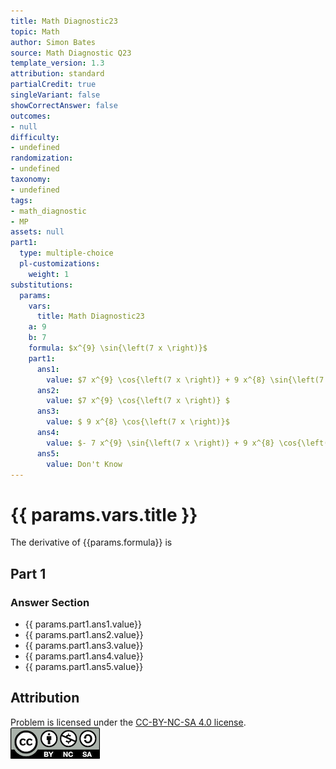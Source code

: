```yaml
---
title: Math Diagnostic23
topic: Math
author: Simon Bates
source: Math Diagnostic Q23
template_version: 1.3
attribution: standard
partialCredit: true
singleVariant: false
showCorrectAnswer: false
outcomes:
- null
difficulty:
- undefined
randomization:
- undefined
taxonomy:
- undefined
tags:
- math_diagnostic
- MP
assets: null
part1:
  type: multiple-choice
  pl-customizations:
    weight: 1
substitutions:
  params:
    vars:
      title: Math Diagnostic23
    a: 9
    b: 7
    formula: $x^{9} \sin{\left(7 x \right)}$
    part1:
      ans1:
        value: $7 x^{9} \cos{\left(7 x \right)} + 9 x^{8} \sin{\left(7 x \right)}$
      ans2:
        value: $7 x^{9} \cos{\left(7 x \right)} $
      ans3:
        value: $ 9 x^{8} \cos{\left(7 x \right)}$
      ans4:
        value: $- 7 x^{9} \sin{\left(7 x \right)} + 9 x^{8} \cos{\left(7 x \right)}$
      ans5:
        value: Don't Know
---
```

# {{ params.vars.title }}
The derivative of {{params.formula}} is

## Part 1

### Answer Section

- {{ params.part1.ans1.value}}
- {{ params.part1.ans2.value}}
- {{ params.part1.ans3.value}}
- {{ params.part1.ans4.value}}
- {{ params.part1.ans5.value}}

## Attribution

Problem is licensed under the [CC-BY-NC-SA 4.0 license](https://creativecommons.org/licenses/by-nc-sa/4.0/).<br> ![The Creative Commons 4.0 license requiring attribution-BY, non-commercial-NC, and share-alike-SA license.](https://raw.githubusercontent.com/firasm/bits/master/by-nc-sa.png)